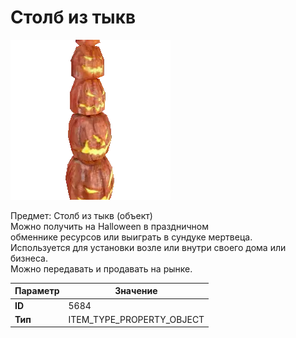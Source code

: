 # Столб из тыкв

![Item Image](../img/5684.webp?raw=true)

Предмет: Столб из тыкв (объект)<br>Можно получить на Halloween в праздничном<br>обменнике ресурсов или выиграть в сундуке мертвеца.<br>Используется для установки возле или внутри своего дома или бизнеса.<br>Можно передавать и продавать на рынке.


| Параметр | Значение |
|----------|----------|
| **ID** | 5684 |
| **Тип** | ITEM_TYPE_PROPERTY_OBJECT |

